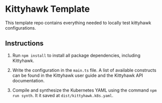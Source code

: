 # Kittyhawk Template
This template repo contains everything needed to locally test kittyhawk configurations.

## Instructions
1. Run `npm install` to install all package dependencies, including Kittyhawk. 

2. Write the configuration in the `main.ts` file. A list of available constructs can be found in the Kittyhawk user guide and the Kittyhawk API documentation. 

3. Compile and synthesize the Kubernetes YAML using the command `npm run synth`. It it saved at `dist/kittyhawk.k8s.yaml`. 